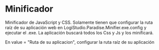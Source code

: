 Minificador
===========

Minificador de JavaScript y CSS.
Solamente tienen que configurar la ruta raíz de su aplicación web en LogiStudio.Paradise.Minifier.exe.config
y ejecutar el .exe. La aplicación buscará todos los Css y Js y los minificará.

<?xml version="1.0" encoding="utf-8" ?>
<configuration>
    <startup> 
        <supportedRuntime version="v4.0" sku=".NETFramework,Version=v4.5" />
    </startup>
  <appSettings>
    <add key="RootFolder" value="C:\Proyectos\LogicStudio\Paradise-v1.1\Paradise\LogicStudio.Paradise\Publish\"/>
  </appSettings>
</configuration>

En value = "Ruta de su aplicacion", configurar la ruta raíz de su aplicación 
